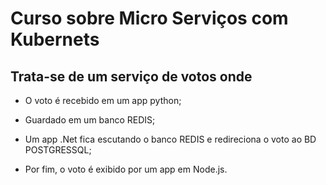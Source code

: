 # Curso sobre Micro Serviços com Kubernets

## Trata-se de um serviço de votos onde

- O voto é recebido em um app python;

- Guardado em um banco REDIS;

- Um app .Net fica escutando o banco REDIS e redireciona o voto ao BD POSTGRESSQL;

- Por fim, o voto é exibido por um app em Node.js.
